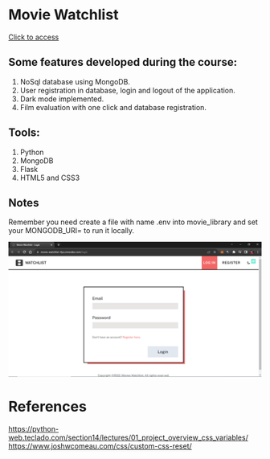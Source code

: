 # Movie Watchlist
[Click to access](https://movie-watchlist-rfye.onrender.com/)

## Some features developed during the course: 
1. NoSql database using MongoDB. 
2. User registration in database, login and logout of the application. 
3. Dark mode implemented. 
4. Film evaluation with one click and database registration.

## Tools:
1. Python
1. MongoDB
1. Flask
1. HTML5 and CSS3

## Notes
Remember you need create a file with name .env into movie_library and set your MONGODB_URI= to run it locally.

![Movie_Watchlist](https://github.com/rafael-hsm/movie_watchlist/blob/main/movie_library/static/img/movie_watchlist.png)

# References
https://python-web.teclado.com/section14/lectures/01_project_overview_css_variables/
https://www.joshwcomeau.com/css/custom-css-reset/